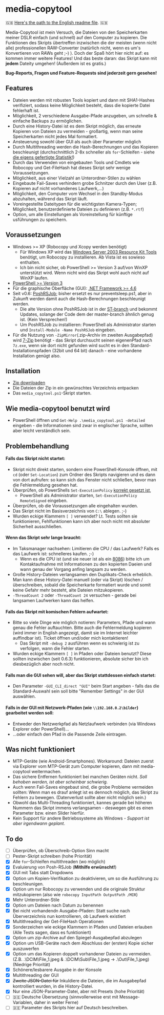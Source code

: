 # media-copytool
:uk: [Here's the path to the English readme file](https://github.com/flolilo/media-copytool/blob/master/README.md). :uk:

Media-Copytool ist mein Versuch, die Dateien von den Speicherkarten meiner DSLR einfach (und schnell) auf den Computer zu kopieren. Die Funktionen des Skripts übertreffen inzwischen die der meisten (wenn nicht alle) professionellen RAW-Converter (natürlich nicht, wenn es um's Konvertieren von RAWs geht ;-) ). Doch der Spaß hört hier nicht auf: es kommen immer weitere Features! Und das beste daran: das Skript kann mit **jedem** Dateity umgehen! (Außerdem ist es gratis.)


**Bug-Reports, Fragen und Feature-Requests sind jederzeit gern gesehen!**

## Features
- Dateien werden mit robusten Tools kopiert und dann mit SHA1-Hashes verifiziert, sodass keine Möglichkeit besteht, dass die kopierte Datei fehlerhaft ist.
- Möglichkeit, 2 verschiedene Ausgabe-Pfade anzugeben, um schnelle & einfache Backups zu ermöglichen.
- Durch eine History-Datei ist es dem Skript möglich, das erneute Kopieren von Dateien zu vermeiden - großartig, wenn man seine Speicherkarten nicht jedes Mal formatiert.
- Ansteuerung sowohl über GUI als auch über Parameter möglich
- Durch Multithreading werden die Hash-Berechnungen und das Kopieren beschleunigt (durchschnittlich 2-8x schneller als `for`-Schleifen - siehe [die eigens gefertigte Statistik!](https://github.com/flolilo/media-copytool/blob/master/Stats/Stats.md))
- Durch das Verwenden von eingebauten Tools und Cmdlets wie Robocopy und Get-FileHash hat dieses Skript sehr wenige Voraussetzungen.
- Möglichkeit, aus einer Vielzahl an Unterordner-Stilen zu wählen
- Eingebaute Fail-Saves verhindern grobe Schnitzer durch den User (z.B. Kopieren auf nicht vorhandenes Laufwerk,...)
- Möglichkeit, den Computer vom Wechsel in den Standby-Modus abzuhalten, während das Skript läuft.
- Voreingestellte Dateitypen für die wichtigsten Kamera-Typen; Möglichkeit, benutzerdefinierte Dateien zu definieren (z.B. `*.rtf`)
- Option, um alle Einstellungen als Voreinstellung für künftige usführungen zu speichern.

## Voraussetzungen
- Windows >= XP (Robocopy und Xcopy werden benötigt)
    - Für Windows XP wird das [Windows Server 2003 Resource Kit Tools](https://www.microsoft.com/de-de/download/details.aspx?id=17657) benötigt, um Robocopy zu installieren. Ab Vista ist es sowieso enthalten.
    - Ich bin nicht sicher, ob PowerShell >= Version 3 auf/von WinXP unterstützt wird. Wenn nicht wird das Skript wohl auch nicht auf WinXP laufen.
- [PowerShell >= Version 3](https://www.microsoft.com/en-us/download/details.aspx?id=50395)
- Für die graphische Oberfläche (GUI): [.NET Framework >= 4.6](https://www.microsoft.com/de-DE/download/details.aspx?id=55170)
- Seit v0.6: [PoshRSJob](https://github.com/proxb/PoshRSJob); bisher ersetzt es nur preventsleep.ps1, aber in Zukunft werden damit auch die Hash-Berechnungen beschleunigt werden.
    - Die alte Version ohne PoshRSJob ist in der [ST-branch](https://github.com/flolilo/media-copytool/archive/0.5---without-RSJob.zip) und bekommt Updates, solange der Code dem der master-branch ähnlich genug ist. (Kein Versprechen!)
    - Um PoshRSJob zu installieren: PowerShell als Administrator starten und `Install-Module -Name PoshRSJob` eingeben.
- Für die Nutzung von `-ZipMirror`(.zip-Archiv im zweiten Ausgabepfad) wird [7-Zip](http://www.7-zip.org/) benötigt - das Skript durchsucht seinen eigenenPfad nach `7z.exe`, wenn sie dort nicht gefunden wird sucht es in den Standard-Installationspfaden (32bit und 64 bit) danach - eine vorhandene Installation genügt also.

## Installation
- [Zip downloaden](https://github.com/flolilo/media-copytool/archive/master.zip)
- Die Dateien der Zip in ein gewünschtes Verzeichnis entpacken
- Das `media_copytool.ps1`-Skript starten.

## Wie media-copytool benutzt wird
- PowerShell öffnen und `Get-Help .\media_copytool.ps1 -detailed` eingeben - die Informationen sind zwar in englischer Sprache, sollten aber leicht verständlich sein.

## Problembehandlung
#### Falls das Skript nicht startet:
- Skript nicht direkt starten, sondern eine PowerShell-Konsole öffnen, mit `cd` (oder `Set-Location`) zum Ordner des Skripts navigieren und es dann von dort aufrufen: so kann sich das Fenster nicht schließen, bevor man die Fehlermeldung gesehen hat.
- Überprüfen, ob PowerShells `Set-ExecutionPolicy` [korrekt gesetzt ist](https://superuser.com/a/106363/703240),
    - PowerShell als Administrator starten, `Set-ExecutionPolicy RemoteSigned` eingeben.
- Überprüfen, ob die Voraussetzungen alle eingehalten wurden.
- Das Skript nicht im Basisverzeichnis von `C:\` ablegen. ;-)
- Wurden eckige Klammern `[ ]` verwendet? Lt. Tests sollten sie funktionieren, Fehlfunktionen kann ich aber noch nicht mit absoluter Sicherheit ausschließen.

#### Wenn das Skript sehr lange braucht:
- Im Taksmanager nachsehen: Limitieren die CPU / das Laufwerk? Falls es das Laufwerk ist: schnelleres kaufen. ;-)
    - Wenn es die CPU ist (und sie neuer ist als ein [8086](https://de.wikipedia.org/wiki/8086)) bitte ich um Kontaktaufnahme mit Informationen zu den kopierten Daeien und wann genau der Vorgang anfing langsam zu werden.
- Große History-Dateien verlangsamen den Duplikats-Check erheblich. Man kann diese History-Datei manuell (oder via Skript) löschen / überschreiben, sobald die Speicherkarte formatiert wurde und somit keine Gefahr mehr besteht, alte Dateien mitzukopieren.
- `-ThreadCount 2` oder `-ThreadCount 24` versuchen - gerade bei langsamen Laufwerken kann das helfen.

#### Falls das Skript mit komischen Fehlern aufwartet:
- Bitte so viele Dinge wie möglich notieren: Parameters, Pfade und wann genau die Fehler auftauchten. Bitte auch die Fehlermeldung kopieren (wird immer in English angezeigt, damit sie im Internet leichter auffindbar ist). Ticket öffnen und/oder mich kontaktieren!
    - Das Skript mit `-debug 2` ausführen wenn es schwierig ist zu verfolgen, wann die Fehler starten.
- Wurden eckige Klammern `[ ]` in Pfaden oder Dateien benutzt? Diese sollten inzwischen (seit 0.6.3) funktionieren, absolute sicher bin ich diesbezüglich aber noch nicht.

#### Falls man die GUI sehen will, aber das Skript stattdessen einfach startet:
- Den Parameter `-GUI_CLI_direct "GUI"` beim Start angeben - falls das die Standard-Auswahl sein soll bitte "Remember Settings" in der GUI auswählen.

#### Falls in der GUI mit Netzwerk-Pfaden (wie `\\192.168.0.2\bilder`) gearbeitet werden soll:
- Entweder den Netzwerkpfad als Netzlaufwerk verbinden (via Windows Explorer oder PowerShell)...
- ...oder einfach den Pfad in die Passende Zeile eintragen.

## Was nicht funktioniert
- MTP-Geräte (wie Android-Smartphones). Workaround: Dateien zuerst via Explorer vom MTP-Gerät zum Computer kopieren, dann mit media-copytool weitermachen.
- Das sichere Entfernen funktioniert bei manchen Geräten nicht. *Soll behoben werden, ist aber scheinbar schwierig.*
- Auch wenn Fail-Saves eingebaut sind, die grobe Probleme vermeiden sollten: Wenn man es drauf anlegt ist es dennoch möglich, das Skript zu Fehlern zu bewegen. (Datenverlust sollte aber nicht möglich sein.)
- Obwohl das Multi-Threading funktioniert, kannes gerade bei höheren Nummern das Skript immens verlangsamen - deswegen gibt es einen Parameter bzw. einen Slider hierfür.
- Kein Support für andere Betriebssysteme als Windows *- Support ist aber irgendwann geplant*.

## To do
- [ ] Überprüfen, ob Überschreib-Option Sinn macht
- [ ] Pester-Skript schreiben (hohe Priorität)
- [x] Alle `for`-Schleifen multithreaden (wo möglich)
- [x] Evaluierung von Posh-RSJob (**Mithilfe erwünscht!**)
- [x] GUI mit Tabs statt Dropdowns
- [x] Option um Kopien-Verifikation zu deaktivieren, um so die Ausführung zu beschleunigen.
- [x] Option um nur Robocopy zu verwenden und die originale Struktur mitzukopieren (also wie `robocopy InputPath OutputPath /MIR`)
- [x] Mehr Unterordner-Stile
- [x] Option um Dateien nach Datum zu benennen
- [x] Bei nicht vorhandendn Ausgabe-Pfaden: Statt suche nach Überverzeichnis nun kontrollieren, ob Laufwerk existiert
- [x] Multithreading der Get-FileHash Operationen
- [x] Sonderzeichen wie eckige Klammern in Pfaden und Dateien erlauben (Alle Tests sagen, dass es funktioniert)
- [x] Option um zip-Archive auf den Spiegel-Ausgabepfad abzulegen
- [x] Option um USB-Geräte nach dem Abschluss der (ersten) Kopie sicher auszuwerfen
- [x] Option um das Kopieren doppelt vorhandener Dateien zu vermeiden. (Z.B. .\DCIM\File_1.jpeg & .\DCIM\Sub\File_1.jpeg -> .\Out\File_1.jpeg) (Niedrige Priorität)
- [x] Schönere/lesbarere Ausgabe in der Konsole
- [x] Multithreading der GUI
- [x] ~~Zweite JSON-Datei für~~ Inkuldiere die Dateien, die im Ausgabepfad kontrolliert wurden, in die History-Datei.
- [x] Nur eine JSON-Parameter-Datei, aber mit Presets (hohe Priorität)
- [ ] :de: Deutsche Übersetzung (sinnvollerweise erst mit Message-Variablen, daher in weiter Ferne)
- [ ] :de: Parameter des Skripts hier auf Deutsch beschreiben.
